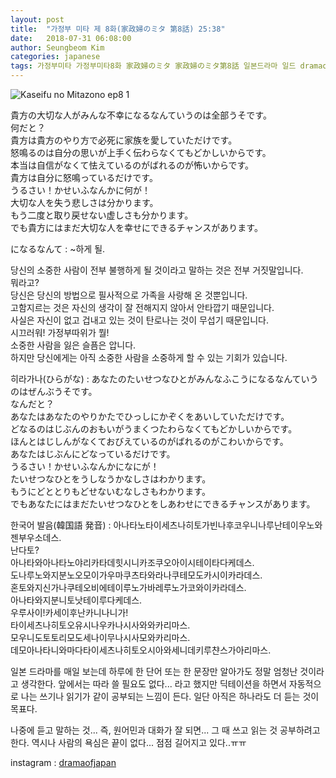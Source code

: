 ```yaml
---
layout: post
title:  "가정부 미타 제 8화(家政婦のミタ 第8話) 25:38"
date:   2018-07-31 06:08:00
author: Seungbeom Kim
categories: japanese
tags: 가정부미타 가정부미타8화 家政婦のミタ 家政婦のミタ第8話 일본드라마 일드 dramaofjapan 일본어공부
---
```


<img src="{{ site.baseurl }}/assets/japanese/kaseifu_no_mita_8_1.PNG" title="Kaseifu no Mitazono ep8 1" class="post-image">

貴方の大切な人がみんな不幸になるなんていうのは全部うそです。<br>
何だと？<br>
貴方は貴方のやり方で必死に家族を愛していただけです。<br>
怒鳴るのは自分の思いが上手く伝わらなくてもどかしいからです。<br>
本当は自信がなくて怯えているのがばれるのが怖いからです。<br>
貴方は自分に怒鳴っているだけです。<br>
うるさい！かせいふなんかに何が！<br>
大切な人を失う悲しさは分かります。<br>
もう二度と取り戻せない虚しさも分かります。<br>
でも貴方にはまだ大切な人を幸せにできるチャンスがあります。

になるなんて : ~하게 될.

당신의 소중한 사람이 전부 불행하게 될 것이라고 말하는 것은 전부 거짓말입니다.<br>
뭐라고?<br>
당신은 당신의 방법으로 필사적으로 가족을 사랑해 온 것뿐입니다.<br>
고함지르는 것은 자신의 생각이 잘 전해지지 않아서 안타깝기 때문입니다.<br>
사실은 자신이 없고 겁내고 있는 것이 탄로나는 것이 무섭기 때문입니다.<br>
시끄러워! 가정부따위가 뭘!<br>
소중한 사람을 잃은 슬픔은 압니다.<br>
하지만 당신에게는 아직 소중한 사람을 소중하게 할 수 있는 기회가 있습니다.

히라가나(ひらがな) : あなたのたいせつなひとがみんなふこうになるなんていうのはぜんぶうそです。<br>
なんだと？<br>
あなたはあなたのやりかたでひっしにかぞくをあいしていただけです。<br>
どなるのはじぶんのおもいがうまくつたわらなくてもどかしいからです。<br>
ほんとはじしんがなくておびえているのがばれるのがこわいからです。<br>
あなたはじぶんにどなっているだけです。<br>
うるさい！かせいふなんかになにが！<br>
たいせつなひとをうしなうかなしさはわかります。<br>
もうにどととりもどせないむなしさもわかります。<br>
でもあなたにはまだたいせつなひとをしあわせにできるチャンスがあります。

한국어 발음(韓国語 発音) : 아나타노타이세츠나히토가빈나후코우니나루난테이우노와젠부우소데스.<br>
난다토?<br>
아나타와아나타노야리카타데힛시니카조쿠오아이시테이타다케데스.<br>
도나루노와지분노오모이가우마쿠츠타와라나쿠테모도카시이카라데스.<br>
혼토와지신가나쿠테오비에테이루노가바레루노가코와이카라데스.<br>
아나타와지분니토낫테이루다케데스.<br>
우루사이!카세이후난카니나니가!<br>
타이세츠나히토오유시나우카나시사와와카리마스.<br>
모우니도토토리모도세나이무나시사모와카리마스.<br>
데모아나타니와마다타이세츠나히토오시아와세니데키루챤스가아리마스.

일본 드라마를 매일 보는데 하루에 한 단어 또는 한 문장만 알아가도 정말 엄청난 것이라고 생각한다.
앞에서는 따라 쓸 필요도 없다... 라고 했지만 딕테이션을 하면서 자동적으로 나는 쓰기나 읽기가 같이 공부되는 느낌이 든다. 일단 아직은 하나라도 더 듣는 것이 목표다.

나중에 듣고 말하는 것... 즉, 원어민과 대화가 잘 되면... 그 때 쓰고 읽는 것 공부하려고 한다.
역시나 사람의 욕심은 끝이 없다... 점점 길어지고 있다..ㅠㅠ

instagram : [dramaofjapan](https://www.instagram.com/p/Bksy1yuDYOC/?taken-by=dramaofjapan)
